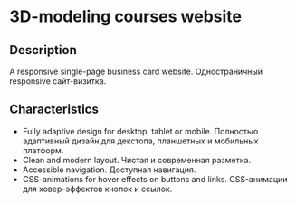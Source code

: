 # 3D-modeling courses website

## Description
A responsive single-page business card website.
Одностраничный responsive сайт-визитка.

## Characteristics
- Fully adaptive design for desktop, tablet or mobile. Полностью адаптивный дизайн для декстопа, планшетных и мобильных платформ.
- Clean and modern layout. Чистая и современная разметка.
- Accessible navigation. Доступная навигация.
- CSS-animations for hover effects on buttons and links. CSS-анимации для ховер-эффектов кнопок и ссылок.
